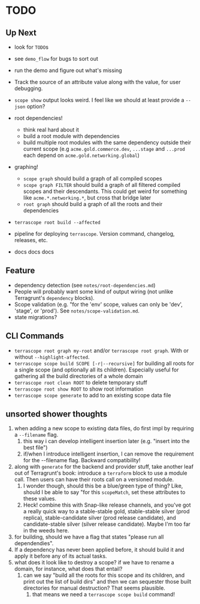 # TODO

## Up Next

- look for `TODO`s
- see `demo_flow` for bugs to sort out
- run the demo and figure out what's missing

- Track the source of an attribute value along with the value, for user debugging.
- `scope show` output looks weird. I feel like we should at least provide a
  `--json` option?
- root dependencies!
  - think real hard about it
  - build a root module with dependencies
  - build multiple root modules with the same dependency outside their current
    scope (e.g `acme.gold.commerce.dev`, `...stage` and `...prod` each depend on
    `acme.gold.networking.global`)
- graphing!
  - `scope graph` should build a graph of all compiled scopes
  - `scope graph FILTER` should build a graph of all filtered compiled scopes
    and their descendants. This could get weird for something like
    `acme.*.networking.*`, but cross that bridge later
  - `root graph` should build a graph of all the roots and their dependencies
- `terrascope root build --affected`
- pipeline for deploying `terrascope`. Version command, changelog, releases, etc.
- docs docs docs

## Feature

- dependency detection (see `notes/root-dependencies.md`)
- People will probably want some kind of output wiring (not unlike Terragrunt's
  `dependency` blocks).
- Scope validation (e.g. "for the 'env' scope, values can only be 'dev',
  'stage', or 'prod'). See `notes/scope-validation.md`.
- state migrations?

## CLI Commands

- `terrascope root graph my-root` and/or `terrascope root graph`. With or
  without `--highlight-affected`.
- `terrascope scope build SCOPE [-r|--recursive]` for building all roots for a
  single scope (and optionally all its children). Especially useful for
  gathering all the build directories of a whole domain
- `terrascope root clean ROOT` to delete temporary stuff
- `terrascope root show ROOT` to show root information
- `terrascope scope generate` to add to an existing scope data file

## unsorted shower thoughts

1. when adding a new scope to existing data files, do first impl by requiring a
   `--filename` flag.
   1. this way i can develop intelligent insertion later (e.g. "insert into the
      best file")
   2. if/when I introduce intelligent insertion, I can remove the requirement
      for the --filename flag. Backward compatibility!
2. along with `generate` for the backend and provider stuff, take another leaf
   out of Terragrunt's book: introduce a `terraform` block to use a module call.
   Then users can have their roots call on a versioned module.
   1. I wonder though, should this be a blue/green type of thing?
      Like, should I be able to say "for this `scopeMatch`, set these attributes
      to these values.
   2. Heck! combine this with Snap-like release channels, and you've got a
      really quick way to a stable-stable gold, stable-stable silver (prod
      replica), stable-candidate silver (prod release candidate), and
      candidate-stable silver (silver release candidate). Maybe I'm too far in
      the weeds here.
3. for building, should we have a flag that states "please run all dependendies".
4. If a dependency has never been applied before, it should build it and apply
   it before any of its actual tasks.
5. what does it look like to destroy a scope?
   if we have to rename a domain, for instance, what does that entail?
   1. can we say "build all the roots for this scope and its children, and
      print out the list of build dirs" and then we can sequester those built
      directories for manual destruction? That seems plausible.
      1. that means we need a `terrascope scope build` command!
